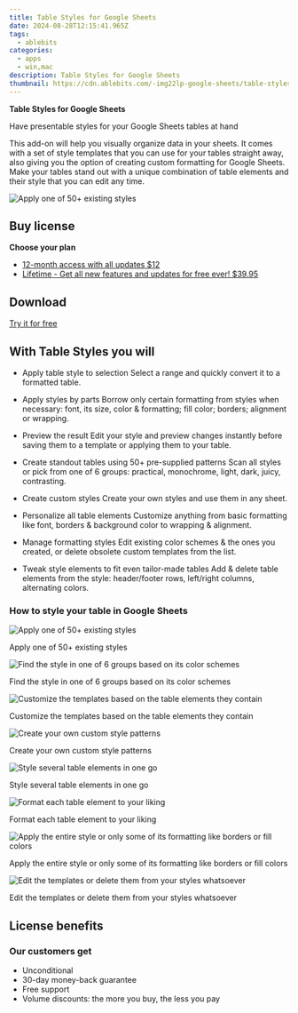 ```yaml
---
title: Table Styles for Google Sheets
date: 2024-08-28T12:15:41.965Z
tags: 
  - ablebits
categories: 
  - apps
  - win,mac
description: Table Styles for Google Sheets
thumbnail: https://cdn.ablebits.com/-img22lp-google-sheets/table-styles/apply-styles.png
---
```


**Table Styles for Google Sheets**

Have presentable styles for your Google Sheets tables at hand

This add-on will help you visually organize data in your sheets. It comes with a set of style templates that you can use for your tables straight away, also giving you the option of creating custom formatting for Google Sheets. Make your tables stand out with a unique combination of table elements and their style that you can edit any time.

![Apply one of 50+ existing styles](https://cdn.ablebits.com/-img22lp-google-sheets/table-styles/apply-styles.png)

## Buy license

**Choose your plan**

- [12-month access with all updates $12](https://secure.2checkout.com/order/checkout.php?PRODS=37357086&QTY=1&AFFILIATE=108875&CART=1&CARD=2&DESIGN_TYPE=2&SHORT_FORM=1&COUPON=TrSbrExp-MnrAdns-01&CLEAN_CART=ALL&SRC=website)
- [Lifetime - Get all new features and updates for free ever! $39.95](https://secure.2checkout.com/order/checkout.php?PRODS=37357163&QTY=1&AFFILIATE=108875&CART=1&CARD=2&DESIGN_TYPE=2&SHORT_FORM=1&CLEAN_CART=ALL&SRC=website)

## Download

[Try it for free](https://workspace.google.com/marketplace/app/table_styles/893333631855)

## With Table Styles you will

-   Apply table style to selection Select a range and quickly convert it to a formatted table.
-   Apply styles by parts Borrow only certain formatting from styles when necessary: font, its size, color & formatting; fill color; borders; alignment or wrapping.
-   Preview the result Edit your style and preview changes instantly before saving them to a template or applying them to your table.
-   Create standout tables using 50+ pre-supplied patterns Scan all styles or pick from one of 6 groups: practical, monochrome, light, dark, juicy, contrasting.

-   Create custom styles Create your own styles and use them in any sheet.
-   Personalize all table elements Customize anything from basic formatting like font, borders & background color to wrapping & alignment.
-   Manage formatting styles Edit existing color schemes & the ones you created, or delete obsolete custom templates from the list.
-   Tweak style elements to fit even tailor-made tables Add & delete table elements from the style: header/footer rows, left/right columns, alternating colors.

### How to style your table in Google Sheets


 ![Apply one of 50+ existing styles](https://cdn.ablebits.com/-img22lp-google-sheets/table-styles/apply-styles.png)

Apply one of 50+ existing styles

 ![Find the style in one of 6 groups based on its color schemes](https://cdn.ablebits.com/-img22lp-google-sheets/table-styles/template-groups.png)

Find the style in one of 6 groups based on its color schemes

 ![Customize the templates based on the table elements they contain](https://cdn.ablebits.com/-img22lp-google-sheets/table-styles/select-table-elements.png)

Customize the templates based on the table elements they contain

 ![Create your own custom style patterns](https://cdn.ablebits.com/-img22lp-google-sheets/table-styles/create-custom-styles.png)

Create your own custom style patterns

 ![Style several table elements in one go](https://cdn.ablebits.com/-img22lp-google-sheets/table-styles/edit-several-table-parts.png)

Style several table elements in one go

 ![Format each table element to your liking](https://cdn.ablebits.com/-img22lp-google-sheets/table-styles/use-formatting-tools.png)

Format each table element to your liking

 ![Apply the entire style or only some of its formatting like borders or fill colors](https://cdn.ablebits.com/-img22lp-google-sheets/table-styles/apply-style-parts.png)

Apply the entire style or only some of its formatting like borders or fill colors

 ![Edit the templates or delete them from your styles whatsoever](https://cdn.ablebits.com/-img22lp-google-sheets/table-styles/delete-style.png)

Edit the templates or delete them from your styles whatsoever

## License benefits

### Our customers get

- Unconditional
- 30-day money-back guarantee
- Free support
- Volume discounts: the more you buy, the less you pay 


<ins class="adsbygoogle"
      style="display:block"
      data-ad-client="ca-pub-7571918770474297"
      data-ad-slot="8358498916"
      data-ad-format="auto"
      data-full-width-responsive="true"></ins>
